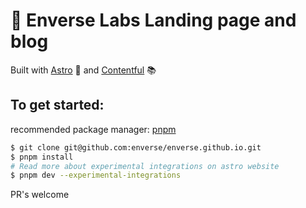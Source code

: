 
# 🌱 Enverse Labs Landing page and blog



Built with [Astro](https://astro.build) 🚀  and [Contentful](https://www.contentful.com/) 📚

## To get started:
recommended package manager: [pnpm](https://pnpm.io/motivation) 
```bash
$ git clone git@github.com:enverse/enverse.github.io.git
$ pnpm install
# Read more about experimental integrations on astro website
$ pnpm dev --experimental-integrations
```



PR's welcome